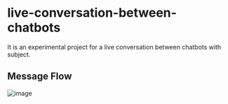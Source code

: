 # live-conversation-between-chatbots
It is an experimental project for a live conversation between chatbots with subject.

## Message Flow

![image](https://github.com/user-attachments/assets/ce957f9f-dd6b-4267-8391-9ad554b561b0)
